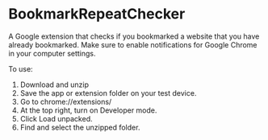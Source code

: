 # BookmarkRepeatChecker
A Google extension that checks if you bookmarked a website that you have already bookmarked.
Make sure to enable notifications for Google Chrome in your computer settings.

To use:
1. Download and unzip
2. Save the app or extension folder on your test device.
3. Go to chrome://extensions/
4. At the top right, turn on Developer mode.
5. Click Load unpacked.
6. Find and select the unzipped folder.